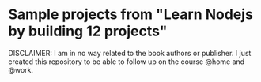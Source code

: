 Sample projects from "Learn Nodejs by building 12 projects"
===========================================================

DISCLAIMER: I am in no way related to the book authors or publisher. I just created this repository to be able to follow up on the course @home and @work.